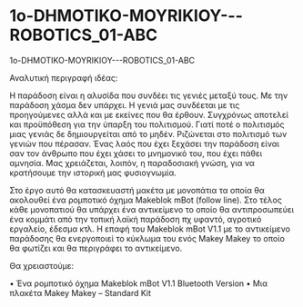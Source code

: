 # 1o-DHMOTIKO-MOYRIKIOY---ROBOTICS_01-ABC
1o-DHMOTIKO-MOYRIKIOY---ROBOTICS_01-ABC

Αναλυτική περιγραφή ιδέας: 

Η παράδοση είναι η αλυσίδα που συνδέει τις γενιές μεταξύ τους. Με την παράδοση χάσμα δεν υπάρχει. Η γενιά μας συνδέεται με τις προηγούμενες αλλά και με εκείνες που θα έρθουν. Συγχρόνως  αποτελεί και προϋπόθεση για την ύπαρξη του πολιτισμού. Γιατί ποτέ ο πολιτισμός μιας γενιάς δε δημιουργείται από το μηδέν. Ριζώνεται στο πολιτισμό των γενιών που πέρασαν. Ένας λαός που έχει ξεχάσει την παράδοση είναι σαν τον άνθρωπο που έχει χάσει το μνημονικό του, που έχει πάθει αμνησία. Μας χρειάζεται, λοιπόν, η παραδοσιακή γνώση, για να κρατήσουμε την ιστορική μας φυσιογνωμία.

Στο έργο αυτό θα κατασκευαστή μακέτα με μονοπάτια τα οποία θα ακολουθεί ένα ρομποτικό όχημα Makeblok mBot (follow line). Στο τέλος κάθε μονοπατιού θα υπάρχει ένα αντικείμενο το οποίο θα αντιπροσωπεύει ένα κομμάτι από την τοπική λαϊκή παράδοση πχ υφαντό, αγροτικό εργαλείο, έδεσμα κτλ. Η επαφή του Makeblok mBot V1.1  με το αντικείμενο παράδοσης θα ενεργοποιεί το κύκλωμα του ενός Makey Makey το οποίο θα φωτίζει και θα περιγράφει το αντικείμενο.

Θα χρειαστούμε:

•	Ένα ρομποτικό όχημα Makeblok mBot V1.1 Bluetooth Version
•	Μια πλακέτα Makey Makey  – Standard Kit
